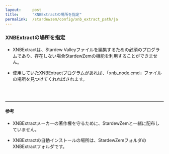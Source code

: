 ```yaml
---
layout:     post
title:      "XNBExtractの場所を指定"
permalink:  /stardewzem/config/xnb_extract_path/ja
---
```


### **XNBExtractの場所を指定**

* XNBExtractは、Stardew Valleyファイルを編集するための必須のプログラムであり、存在しない場合StardewZemの機能を利用することができません。

* 使用していたXNBExtractプログラムがあれば、「xnb_node.cmd」ファイルの場所を見つけてくれればされます。

<br/>
<br/>

---
#### **参考**

* XNBExtractメーカーの著作権を守るために、StardewZemと一緒に配布していません。

* XNBExtractの自動インストールの場所は、StardewZemフォルダのXNBExtractフォルダです。

<br/>
<br/>
